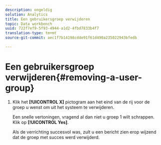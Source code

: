 ```yaml
---
description: ongeldig
solution: Analytics
title: Een gebruikersgroep verwijderen
topic: Data workbench
uuid: 722f7ef9-5f93-4944-a1d2-4fbd7833b4f7
translation-type: tm+mt
source-git-commit: aec1f7b14198cdde91f61d490a235022943bfedb

---
```



# Een gebruikersgroep verwijderen{#removing-a-user-group}

1. Klik het **[!UICONTROL X]** pictogram aan het eind van de rij voor de groep u wenst om uit het systeem te verwijderen.

   Een snelle vertoningen, vragend al dan niet u groep 1 wilt schrappen. Klik op **[!UICONTROL Yes]**.

   Als de verrichting succesvol was, zult u een bericht zien erop wijzend dat de groep met succes werd verwijderd.